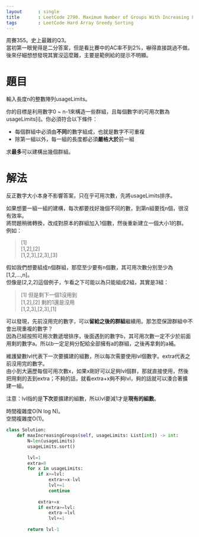 ```yaml
--- 
layout      : single
title       : LeetCode 2790. Maximum Number of Groups With Increasing Length
tags        : LeetCode Hard Array Greedy Sorting
---
```

周賽355。史上最難的Q3。  
當初第一眼覺得是二分答案，但是看比賽中的AC率不到2%，嚇得直接跳過不做。  
後來仔細想想發現其實沒這麼難，主要是範例給的提示不明顯。  

# 題目
輸入長度n的整數陣列usageLimits。  

你的目標是利用數字0 \~ n-1來構造一些群組，且每個數字i的可用次數為usageLimits[i]。你必須符合以下條件：  
- 每個群組中必須由**不同**的數字組成，也就是數字不可重複  
- 除第一組以外，每一組的長度都必須**嚴格大於**前一組  

求**最多**可以建構出幾個群組。    

# 解法
反正數字大小本身不影響答案，只在乎可用次數，先將usageLimits排序。  

如果想要一組一組的建構，每次都要找好幾個不同的數，到第n組要找n個，很沒有效率。  
將問題稍微轉換，改成對原本的群組加入1個數，然後重新建立一個大小1的群。  
例如：  
> [1]  
> [1,2],[2]  
> [1,2,3],[2,3],[3]  

假如我們想要組成n個群組，那麼至少要有n個數，其可用次數分別至少為[1,2,...,n]。  
但像是[2,2,2]這個例子，乍看之下可能以為只能組成2組，其實是3組：  
> [1] 但是剩下一個1沒用到  
> [1,2],[2] 剩的1還是沒用  
> [1,2,3],[2,3],[1]  

可以發現，先前沒用完的數字，可以**留給之後的群組**繼續用。那怎麼保證群組中不會出現重複的數字？  
因為已經按照可用次數遞增排序，後面遇到的數字b，其可用次數一定不少於前面用剩的數字a。所以b一定足夠分配給全部擁有a的群組，之後再拿剩的a補。  

維護變數lvl代表下一次要擴建的組數，所以每次需要使用lvl個數字。extra代表之前沒用完的數字。  
由小到大遍歷每個可用次數x，如果x剛好可以足夠lvl個群，那就直接使用，然後把用剩的丟到extra；不夠的話，就看extra+x夠不夠lvl，夠的話就可以湊合著擴建一組。  

注意：lvl指的是**下次**要擴建的組數，所以lvl要減1才是**現有的組數**。  

時間複雜度O(N log N)。  
空間複雜度O(1)。  

```python
class Solution:
    def maxIncreasingGroups(self, usageLimits: List[int]) -> int:
        N=len(usageLimits)
        usageLimits.sort()
        
        lvl=1
        extra=0
        for x in usageLimits:
            if x>=lvl:
                extra+=x-lvl
                lvl+=1
                continue
                
            extra+=x
            if extra>=lvl:
                extra-=lvl
                lvl+=1
                
        return lvl-1
```

